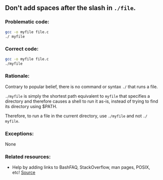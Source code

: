 ## Don't add spaces after the slash in `./file`.

### Problematic code:

```sh
gcc -o myfile file.c
./ myfile
```

### Correct code:

```sh
gcc -o myfile file.c
./myfile
```
### Rationale:

Contrary to popular belief, there is no command or syntax `./` that runs a file.

`./myfile` is simply the shortest path equivalent to `myfile` that specifies a directory and therefore causes a shell to run it as-is, instead of trying to find its directory using $PATH.

Therefore, to run a file in the current directory, use `./myfile` and not `./ myfile`. 

### Exceptions:

None

### Related resources:

* Help by adding links to BashFAQ, StackOverflow, man pages, POSIX, etc!
[Source](https://github.com/koalaman/shellcheck/wiki/SC2083)

